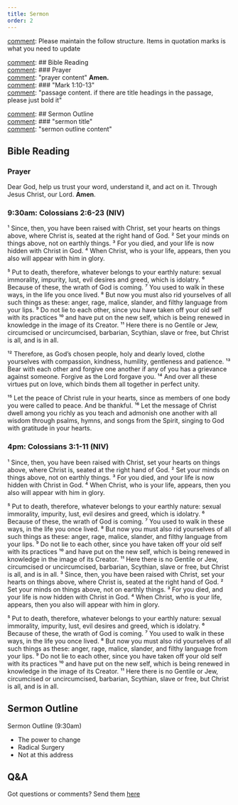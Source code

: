 ```yaml
---
title: Sermon 
order: 2
---
```


[comment]: Please maintain the follow structure. Items in quotation marks is what you need to update

[comment]: ## Bible Reading  
[comment]: ### Prayer  
[comment]: "prayer content"  **Amen.**  
[comment]:  ### "Mark 1:10-13"  
[comment]: "passage content. if there are title headings in the passage, please just bold it"  

[comment]: ## Sermon Outline  
[comment]: ### "sermon title"  
[comment]: "sermon outline content"  

[comment]: ------------------------------------------------------------------------------------

## Bible Reading

### Prayer
Dear God, help us trust your word, understand it, and act on it. Through Jesus Christ, our Lord. **Amen**.


### 9:30am: Colossians 2:6-23 (NIV) 
 ¹ Since, then, you have been raised with Christ, set your hearts on things above, where Christ is, seated at the right hand of God. ² Set your minds on things above, not on earthly things. ³ For you died, and your life is now hidden with Christ in God. ⁴ When Christ, who is your life, appears, then you also will appear with him in glory.

⁵ Put to death, therefore, whatever belongs to your earthly nature: sexual immorality, impurity, lust, evil desires and greed, which is idolatry. ⁶ Because of these, the wrath of God is coming. ⁷ You used to walk in these ways, in the life you once lived. ⁸ But now you must also rid yourselves of all such things as these: anger, rage, malice, slander, and filthy language from your lips. ⁹ Do not lie to each other, since you have taken off your old self with its practices ¹⁰ and have put on the new self, which is being renewed in knowledge in the image of its Creator. ¹¹ Here there is no Gentile or Jew, circumcised or uncircumcised, barbarian, Scythian, slave or free, but Christ is all, and is in all.

¹² Therefore, as God’s chosen people, holy and dearly loved, clothe yourselves with compassion, kindness, humility, gentleness and patience. ¹³ Bear with each other and forgive one another if any of you has a grievance against someone. Forgive as the Lord forgave you. ¹⁴ And over all these virtues put on love, which binds them all together in perfect unity.

¹⁵ Let the peace of Christ rule in your hearts, since as members of one body you were called to peace. And be thankful. ¹⁶ Let the message of Christ dwell among you richly as you teach and admonish one another with all wisdom through psalms, hymns, and songs from the Spirit, singing to God with gratitude in your hearts.

### 4pm: Colossians 3:1-11 (NIV) 
¹ Since, then, you have been raised with Christ, set your hearts on things above, where Christ is, seated at the right hand of God. ² Set your minds on things above, not on earthly things. ³ For you died, and your life is now hidden with Christ in God. ⁴ When Christ, who is your life, appears, then you also will appear with him in glory.

⁵ Put to death, therefore, whatever belongs to your earthly nature: sexual immorality, impurity, lust, evil desires and greed, which is idolatry. ⁶ Because of these, the wrath of God is coming. ⁷ You used to walk in these ways, in the life you once lived. ⁸ But now you must also rid yourselves of all such things as these: anger, rage, malice, slander, and filthy language from your lips. ⁹ Do not lie to each other, since you have taken off your old self with its practices ¹⁰ and have put on the new self, which is being renewed in knowledge in the image of its Creator. ¹¹ Here there is no Gentile or Jew, circumcised or uncircumcised, barbarian, Scythian, slave or free, but Christ is all, and is in all. ³ Since, then, you have been raised with Christ, set your hearts on things above, where Christ is, seated at the right hand of God. ² Set your minds on things above, not on earthly things. ³ For you died, and your life is now hidden with Christ in God. ⁴ When Christ, who is your life, appears, then you also will appear with him in glory.

⁵ Put to death, therefore, whatever belongs to your earthly nature: sexual immorality, impurity, lust, evil desires and greed, which is idolatry. ⁶ Because of these, the wrath of God is coming. ⁷ You used to walk in these ways, in the life you once lived. ⁸ But now you must also rid yourselves of all such things as these: anger, rage, malice, slander, and filthy language from your lips. ⁹ Do not lie to each other, since you have taken off your old self with its practices ¹⁰ and have put on the new self, which is being renewed in knowledge in the image of its Creator. ¹¹ Here there is no Gentile or Jew, circumcised or uncircumcised, barbarian, Scythian, slave or free, but Christ is all, and is in all.


## Sermon Outline
Sermon Outline (9:30am)
- The power to change
- Radical Surgery
- Not at this address 

## Q&A
Got questions or comments? Send them [here](https://tinyurl.com/SGHACQuestionsAnswers)
